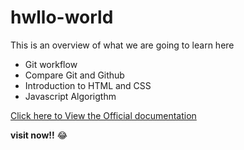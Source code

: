 # hwllo-world

This is an overview of what we are going to learn here
- Git workflow
- Compare Git and Github
- Introduction to HTML and CSS
- Javascript Algorigthm

[Click here to View the Official documentation](https://www.youtube.com)

**visit now!!** :joy:
